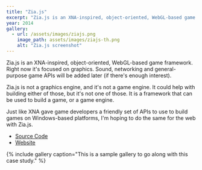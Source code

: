 ```yaml
---
title: "Zia.js"
excerpt: "Zia.js is an XNA-inspired, object-oriented, WebGL-based game framework."
year: 2014
gallery:
  - url: /assets/images/ziajs.png
    image_path: assets/images/ziajs-th.png
    alt: "Zia.js screenshot"
---
```


Zia.js is an XNA-inspired, object-oriented, WebGL-based game framework. Right now it's focused on graphics. Sound, networking and general-purpose game APIs will be added later (if there's enough interest).

Zia.js is not a graphics engine, and it's not a game engine. It could help with building either of those, but it's not one of those. It is a framework that can be used to build a game, or a game engine.

Just like XNA gave game developers a friendly set of APIs to use to build games on Windows-based platforms, I'm hoping to do the same for the web with Zia.js.

* [Source Code](https://github.com/tgjones/zia.js)
* [Website](http://tgjones.github.io/zia.js/)

{% include gallery caption="This is a sample gallery to go along with this case study." %}
